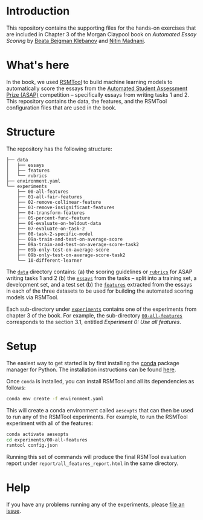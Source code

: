 # Introduction

This repository contains the supporting files for the hands-on exercises that are included in Chapter 3 of the Morgan Claypool book on _Automated Essay Scoring_ by [Beata Beigman Klebanov](https://sites.google.com/site/beatabeigmanklebanov/) and [Nitin Madnani](https://desilinguist.org).

# What's here

In the book, we used [RSMTool](https://github.com/EducationalTestingService/rsmtool) to build machine learning models to automatically score the essays from the [Automated Student Assessment Prize (ASAP)](https://www.kaggle.com/c/asap-aes) competition – specifically essays from writing tasks 1 and 2.  This repository contains the data, the features, and the RSMTool configuration files that are used in the book.

# Structure

The repository has the following structure:

```
├── data
│   ├── essays
│   ├── features
│   └── rubrics
├── environment.yaml
└── experiments
    ├── 00-all-features
    ├── 01-all-fair-features
    ├── 02-remove-collinear-feature
    ├── 03-remove-insignificant-features
    ├── 04-transform-features
    ├── 05-percent-func-feature
    ├── 06-evaluate-on-heldout-data
    ├── 07-evaluate-on-task-2
    ├── 08-task-2-specific-model
    ├── 09a-train-and-test-on-average-score
    ├── 09a-train-and-test-on-average-score-task2
    ├── 09b-only-test-on-average-score
    ├── 09b-only-test-on-average-score-task2
    └── 10-different-learner
```

The [`data`](data) directory contains: (a) the scoring guidelines or [`rubrics`](data/rubrics) for ASAP writing tasks 1 and 2 (b) the [`essays`](data/essays) from the tasks – split into a training set, a development set, and a test set (b) the [`features`](data/features) extracted from the essays in each of the three datasets to be used for building the automated scoring models via RSMTool.

Each sub-directory under [`experiments`](experiments) contains one of the experiments from chapter 3 of the book. For example, the sub-directory [`00-all-features`](experiments/00-all-features) corresponds to the section 3.1, entitled *Experiment 0: Use all features*.

# Setup

The easiest way to get started is by first installing the [conda](https://conda.io/en/latest/) package manager for Python. The installation instructions can be found [here](https://conda.io/projects/conda/en/latest/user-guide/install/index.html).

Once `conda` is installed, you can install RSMTool and all its dependencies as follows:

```bash
conda env create -f environment.yaml
```

This will create a conda environment called `aesexpts` that can then be used to run any of the RSMTool experiments. For example, to run the RSMTool experiment with all of the features:

```bash
conda activate aesexpts
cd experiments/00-all-features
rsmtool config.json
```

Running this set of commands will produce the final RSMTool evaluation report under `report/all_features_report.html` in the same directory.

# Help

If you have any problems running any of the experiments, please [file an issue](https://github.com/desilinguist/aes-book-hands-on/issues/new).
